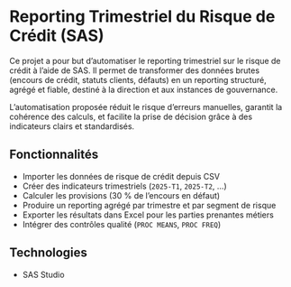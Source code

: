 # Reporting Trimestriel du Risque de Crédit (SAS)

Ce projet a pour but d’automatiser le reporting trimestriel sur le risque de crédit à l’aide de SAS.
Il permet de transformer des données brutes (encours de crédit, statuts clients, défauts) en un reporting structuré, agrégé et fiable, destiné à la direction et aux instances de gouvernance.

L’automatisation proposée réduit le risque d’erreurs manuelles, garantit la cohérence des calculs, et facilite la prise de décision grâce à des indicateurs clairs et standardisés.

## Fonctionnalités

- Importer les données de risque de crédit depuis CSV  
- Créer des indicateurs trimestriels (`2025-T1`, `2025-T2`, …)  
- Calculer les provisions (30 % de l’encours en défaut)  
- Produire un reporting agrégé par trimestre et par segment de risque  
- Exporter les résultats dans Excel pour les parties prenantes métiers  
- Intégrer des contrôles qualité (`PROC MEANS`, `PROC FREQ`)  

## Technologies
- SAS Studio
